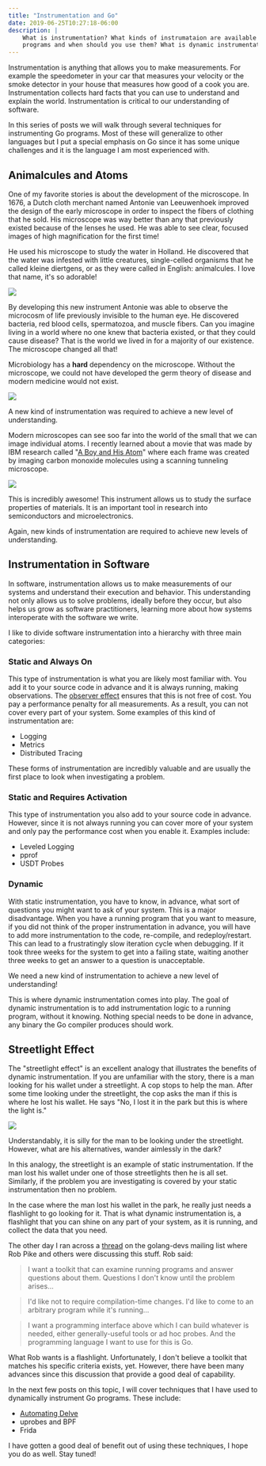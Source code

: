 ```yaml
---
title: "Instrumentation and Go"
date: 2019-06-25T10:27:18-06:00
description: |
    What is instrumentation? What kinds of instrumataion are available for Go
    programs and when should you use them? What is dynamic instrumentation?
---
```


Instrumentation is anything that allows you to make measurements. For example
the speedometer in your car that measures your velocity or the smoke detector
in your house that measures how good of a cook you are. Instrumentation
collects hard facts that you can use to understand and explain the world.
Instrumentation is critical to our understanding of software.

In this series of posts we will walk through several techniques for
instrumenting Go programs. Most of these will generalize to other languages
but I put a special emphasis on Go since it has some unique challenges and it
is the language I am most experienced with.

## Animalcules and Atoms

One of my favorite stories is about the development of the microscope. In
1676, a Dutch cloth merchant named Antonie van Leeuwenhoek improved the design
of the early microscope in order to inspect the fibers of clothing that he
sold. His microscope was way better than any that previously existed because
of the lenses he used. He was able to see clear, focused images of high
magnification for the first time!

He used his microscope to study the water in Holland. He discovered that the
water was infested with little creatures, single-celled organisms that he called
kleine diertgens, or as they were called in English: animalcules. I love that
name, it's so adorable!

<img src="/images/animalcules.png" data-animated-src="/images/animalcules.gif" class="hover-gif" />

By developing this new instrument Antonie was able to observe the microcosm
of life previously invisible to the human eye. He discovered bacteria, red
blood cells, spermatozoa, and muscle fibers. Can you imagine living in a world
where no one knew that bacteria existed, or that they could cause disease? That
is the world we lived in for a majority of our existence. The microscope
changed all that!

Microbiology has a **hard** dependency on the microscope. Without the
microscope, we could not have developed the germ theory of disease and modern
medicine would not exist.

![][dependency-graph]

A new kind of instrumentation was required to achieve a new level of
understanding.

Modern microscopes can see soo far into the world of the small that we can
image individual atoms. I recently learned about a movie that was made by IBM
research called "[A Boy and His Atom][a-boy-and-his-atom]" where each frame was
created by imaging carbon monoxide molecules using a scanning tunneling
microscope.

<img src="/images/a-boy-and-his-atom.png" data-animated-src="/images/a-boy-and-his-atom.gif" class="hover-gif" />

This is incredibly awesome! This instrument allows us to study the surface
properties of materials. It is an important tool in research into
semiconductors and microelectronics.

Again, new kinds of instrumentation are required to achieve new levels of
understanding.

## Instrumentation in Software

In software, instrumentation allows us to make measurements of our systems and
understand their execution and behavior. This understanding not only allows
us to solve problems, ideally before they occur, but also helps us grow as
software practitioners, learning more about how systems interoperate with the
software we write.

I like to divide software instrumentation into a hierarchy with three main
categories:

### Static and Always On

This type of instrumentation is what you are likely most familiar with. You add
it to your source code in advance and it is always running, making
observations. The [observer effect][observer-effect] ensures that this is not
free of cost. You pay a performance penalty for all measurements. As a
result, you can not cover every part of your system. Some examples of this kind
of instrumentation are:

- Logging
- Metrics
- Distributed Tracing

These forms of instrumentation are incredibly valuable and are usually the
first place to look when investigating a problem.

### Static and Requires Activation

This type of instrumentation you also add to your source code in advance.
However, since it is not always running you can cover more of your system and
only pay the performance cost when you enable it. Examples include:

- Leveled Logging
- pprof
- USDT Probes

### Dynamic

With static instrumentation, you have to know, in advance, what sort of
questions you might want to ask of your system. This is a major disadvantage.
When you have a running program that you want to measure, if you did
not think of the proper instrumentation in advance, you will have to add more
instrumentation to the code, re-compile, and redeploy/restart. This can lead to
a frustratingly slow iteration cycle when debugging. If it took three weeks
for the system to get into a failing state, waiting another three weeks to get
an answer to a question is unacceptable.

We need a new kind of instrumentation to achieve a new level of understanding!

This is where dynamic instrumentation comes into play. The goal of dynamic
instrumentation is to add instrumentation logic to a running program, without
it knowing. Nothing special needs to be done in advance, any binary the Go
compiler produces should work.

## Streetlight Effect

The "streetlight effect" is an excellent analogy that illustrates the benefits
of dynamic instrumentation. If you are unfamiliar with the story, there is a
man looking for his wallet under a streetlight. A cop stops to help the man.
After some time looking under the streetlight, the cop asks the man if this is
where he lost his wallet. He says "No, I lost it in the park but this is where
the light is."

![][streetlight-effect]

Understandably, it is silly for the man to be looking under the streetlight.
However, what are his alternatives, wander aimlessly in the dark?

In this analogy, the streetlight is an example of static instrumentation. If the
man lost his wallet under one of those streetlights then he is all set.
Similarly, if the problem you are investigating is covered by your static
instrumentation then no problem.

In the case where the man lost his wallet in the park, he really just needs a
flashlight to go looking for it. That is what dynamic instrumentation is, a
flashlight that you can shine on any part of your system, as it is running, and
collect the data that you need.

The other day I ran across a [thread][thread] on the golang-devs mailing
list where Rob Pike and others were discussing this stuff. Rob said:

> I want a toolkit that can examine running programs and answer questions about
> them. Questions I don't know until the problem arises...

> I'd like not to require compilation-time changes. I'd like to come to an
> arbitrary program while it's running...

> I want a programming interface above which I can build whatever is needed,
> either generally-useful tools or ad hoc probes. And the programming language
> I want to use for this is Go.

What Rob wants is a flashlight. Unfortunately, I don't believe a toolkit that
matches his specific criteria exists, yet. However, there have been many
advances since this discussion that provide a good deal of capability.

In the next few posts on this topic, I will cover techniques that I have used to
dynamically instrument Go programs. These include:

- [Automating Delve][automating-delve]
- uprobes and BPF
- Frida

I have gotten a good deal of benefit out of using these techniques, I hope you
do as well. Stay tuned!

[a-boy-and-his-atom]: https://www.youtube.com/watch?v=oSCX78-8-q0
[observer-effect]: https://en.wikipedia.org/wiki/Observer_effect_(information_technology)
[thread]: https://groups.google.com/d/msg/golang-dev/m0Q60EEydX0/pRBY6BrShqcJ

[dependency-graph]: /images/dependency-graph.png
[streetlight-effect]: /images/streetlight.png
[automating-delve]: /posts/automating-delve/

